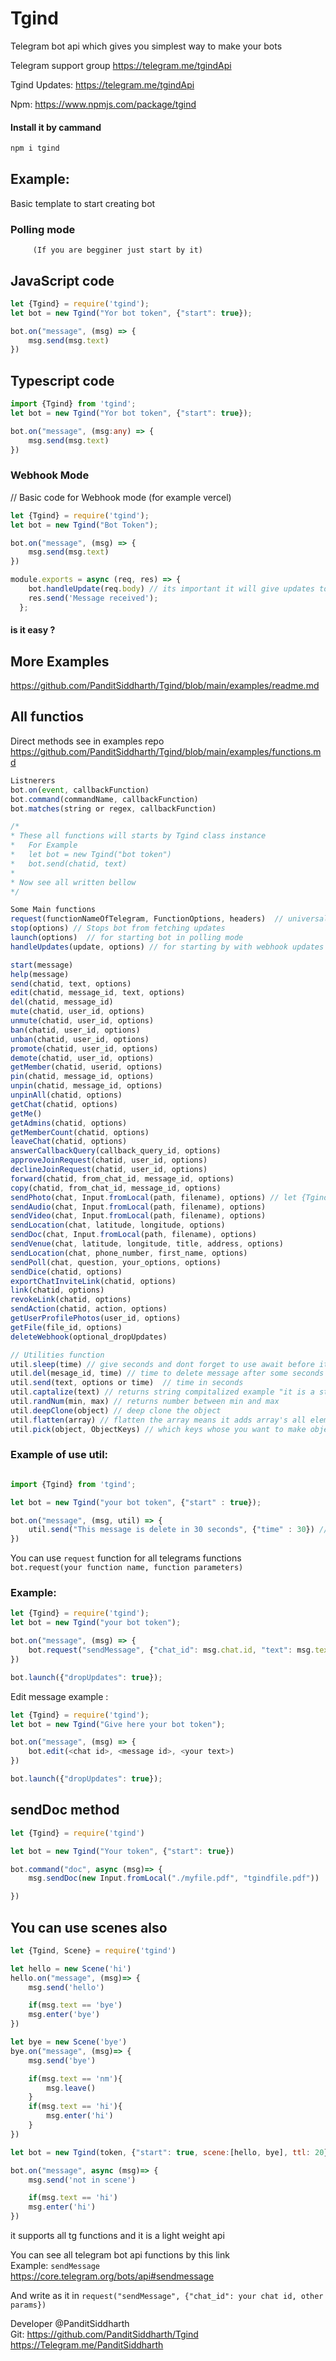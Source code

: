 # Tgind  
Telegram bot api which gives you simplest way to make your bots

Telegram support group
https://telegram.me/tgindApi

Tgind Updates:
https://telegram.me/tgindApi

Npm: https://www.npmjs.com/package/tgind  

#### Install it by cammand  
```js
npm i tgind
```

## Example:   
Basic template to start creating bot  

### Polling mode 
         (If you are begginer just start by it)

## JavaScript code  
```js
let {Tgind} = require('tgind');
let bot = new Tgind("Yor bot token", {"start": true});

bot.on("message", (msg) => {
    msg.send(msg.text)
})
```

## Typescript code  
```ts
import {Tgind} from 'tgind';
let bot = new Tgind("Yor bot token", {"start": true});

bot.on("message", (msg:any) => {
    msg.send(msg.text)
})
```


### Webhook Mode  

// Basic code for Webhook mode (for example vercel)  
```js
let {Tgind} = require('tgind');
let bot = new Tgind("Bot Token");

bot.on("message", (msg) => {
    msg.send(msg.text)
})

module.exports = async (req, res) => {
    bot.handleUpdate(req.body) // its important it will give updates to all listeners
    res.send('Message received');
  };
```
#### is it easy ?

## More Examples
https://github.com/PanditSiddharth/Tgind/blob/main/examples/readme.md

## All functios

Direct methods see in examples repo 
https://github.com/PanditSiddharth/Tgind/blob/main/examples/functions.md

```js
Listnerers
bot.on(event, callbackFunction)
bot.command(commandName, callbackFunction)
bot.matches(string or regex, callbackFunction)

/*
* These all functions will starts by Tgind class instance
*   For Example 
*   let bot = new Tgind("bot token")
*   bot.send(chatid, text)
*
* Now see all written bellow
*/

Some Main functions
request(functionNameOfTelegram, FunctionOptions, headers)  // universal functiona
stop(options) // Stops bot from fetching updates  
launch(options)  // for starting bot in polling mode  
handleUpdates(update, options) // for starting by with webhook updates  

start(message)
help(message)
send(chatid, text, options)   
edit(chatid, message_id, text, options)   
del(chatid, message_id)  
mute(chatid, user_id, options)  
unmute(chatid, user_id, options)  
ban(chatid, user_id, options)  
unban(chatid, user_id, options)  
promote(chatid, user_id, options)  
demote(chatid, user_id, options)  
getMember(chatid, userid, options)  
pin(chatid, message_id, options)  
unpin(chatid, message_id, options)  
unpinAll(chatid, options)  
getChat(chatid, options)  
getMe()
getAdmins(chatid, options)  
getMemberCount(chatid, options)  
leaveChat(chatid, options)  
answerCallbackQuery(callback_query_id, options)  
approveJoinRequest(chatid, user_id, options)  
declineJoinRequest(chatid, user_id, options)  
forward(chatid, from_chat_id, message_id, options)  
copy(chatid, from_chat_id, message_id, options)  
sendPhoto(chat, Input.fromLocal(path, filename), options) // let {Tgind, Input} = require('tgind')
sendAudio(chat, Input.fromLocal(path, filename), options)  
sendVideo(chat, Input.fromLocal(path, filename), options)  
sendLocation(chat, latitude, longitude, options)  
sendDoc(chat, Input.fromLocal(path, filename), options)  
sendVenue(chat, latitude, longitude, title, address, options)  
sendLocation(chat, phone_number, first_name, options)  
sendPoll(chat, question, your_options, options)  
sendDice(chatid, options)  
exportChatInviteLink(chatid, options)  
link(chatid, options)  
revokeLink(chatid, options)  
sendAction(chatid, action, options)  
getUserProfilePhotos(user_id, options)  
getFile(file_id, options)  
deleteWebhook(optional_dropUpdates)  

// Utilities function 
util.sleep(time) // give seconds and dont forget to use await before it
util.del(mesage_id, time) // time to delete message after some seconds you can use null in place of message id if message is next incomming message
util.send(text, options or time)  // time in seconds 
util.captalize(text) // returns string compitalized example "it is a string" ouput = "It Is A String"
util.randNum(min, max) // returns number between min and max
util.deepClone(object) // deep clone the object
util.flatten(array) // flatten the array means it adds array's all elements in root 
util.pick(object, ObjectKeys) // which keys whose you want to make object
```  

### Example of use util:  

```ts

import {Tgind} from 'tgind';

let bot = new Tgind("your bot token", {"start" : true});

bot.on("message", (msg, util) => {
    util.send("This message is delete in 30 seconds", {"time" : 30}) // and all other Telegrams own options by default it will delete it in 10 seconds
})
```

You can use `request` function for all telegrams functions  
`bot.request(your function name, function parameters)`  

### Example:  

```js
let {Tgind} = require('tgind');
let bot = new Tgind("your bot token");

bot.on("message", (msg) => {
    bot.request("sendMessage", {"chat_id": msg.chat.id, "text": msg.text})
})

bot.launch({"dropUpdates": true});
```

Edit message example :  

```js
let {Tgind} = require('tgind');
let bot = new Tgind("Give here your bot token");

bot.on("message", (msg) => {
    bot.edit(<chat id>, <message id>, <your text>)
})

bot.launch({"dropUpdates": true});
```

## sendDoc method 
```js
let {Tgind} = require('tgind')

let bot = new Tgind("Your token", {"start": true})

bot.command("doc", async (msg)=> {
    msg.sendDoc(new Input.fromLocal("./myfile.pdf", "tgindfile.pdf"))

})

```

## You can use scenes also

```js
let {Tgind, Scene} = require('tgind')

let hello = new Scene('hi')
hello.on("message", (msg)=> {
    msg.send('hello')

    if(msg.text == 'bye')
    msg.enter('bye')
})

let bye = new Scene('bye')
bye.on("message", (msg)=> {
    msg.send('bye')

    if(msg.text == 'nm'){
        msg.leave()
    }
    if(msg.text == 'hi'){
        msg.enter('hi')
    }
})

let bot = new Tgind(token, {"start": true, scene:[hello, bye], ttl: 20})

bot.on("message", async (msg)=> {
    msg.send('not in scene')

    if(msg.text == 'hi')
    msg.enter('hi')
})
```

it supports all tg functions and it is a light weight api  

You can see all telegram bot api functions by this link  
Example: `sendMessage`   
https://core.telegram.org/bots/api#sendmessage  

And write as it in `request("sendMessage", {"chat_id": your chat id, other params})`  

Developer @PanditSiddharth  
Git: https://github.com/PanditSiddharth/Tgind  
https://Telegram.me/PanditSiddharth  
